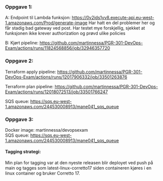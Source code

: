 ### Oppgave 1:

A: Endpoint til Lambda funksjon: https://0v2ids1yv8.execute-api.eu-west-1.amazonaws.com/Prod/generate-image
Har hatt en del problemer her og får stadig bad gateway ved post. Har testet mye forskjellig, sjekket at funksjonen ikke krever authorization og prøvd ulike policies

B: Kjørt pipeline:
https://github.com/martinnessa/PGR-301-DevOps-Exam/actions/runs/11824568856/job/32946357720

### Oppgave 2:  
Terraform apply pipeline:
https://github.com/martinnessa/PGR-301-DevOps-Exam/actions/runs/12017906332/job/33501263876

Terraform plan pipeline:  https://github.com/martinnessa/PGR-301-DevOps-Exam/actions/runs/12018072513/job/33501766247

SQS queue: https://sqs.eu-west-1.amazonaws.com/244530008913/mane041_sqs_queue

 ### Oppgave 3:
Docker image: martinnessa/devopsexam  
SQS queue: https://sqs.eu-west-1.amazonaws.com/244530008913/mane041_sqs_queue  

#### Tagging strategi:
Min plan for tagging var at den nyeste releasen blir deployet ved push på main og tagges som latest-linux-corretto17 siden containeren kjøres i en linux container og bruker Corretto 17.
